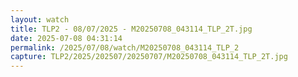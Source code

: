 ```yaml
---
layout: watch
title: TLP2 - 08/07/2025 - M20250708_043114_TLP_2T.jpg
date: 2025-07-08 04:31:14
permalink: /2025/07/08/watch/M20250708_043114_TLP_2
capture: TLP2/2025/202507/20250707/M20250708_043114_TLP_2T.jpg
---
```

